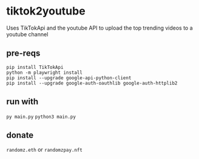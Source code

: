 # tiktok2youtube
Uses TikTokApi and the youtube API to upload the top trending videos to a youtube channel

## pre-reqs
```
pip install TikTokApi
python -m playwright install
pip install --upgrade google-api-python-client
pip install --upgrade google-auth-oauthlib google-auth-httplib2
```
## run with
`py main.py`
`python3 main.py`

## donate
`randomz.eth` or `randomzpay.nft`
